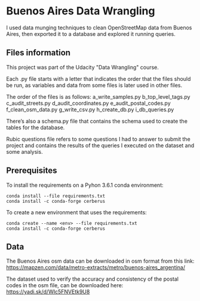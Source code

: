 # Buenos Aires Data Wrangling

I used data munging techniques to clean OpenStreetMap data from Buenos Aires, then exported it to a database and explored it running queries.


## Files information

This project was part of the Udacity "Data Wrangling" course. 

Each .py file starts with a letter that indicates the order that the files should be run, as variables and data from some files is later used in other files.

The order of the files is as follows: 
a_write_samples.py
b_top_level_tags.py 
c_audit_streets.py 
d_audit_coordinates.py 
e_audit_postal_codes.py 
f_clean_osm_data.py
g_write_csv.py 
h_create_db.py
i_db_queries.py 

There’s also a schema.py file that contains the schema used to create the tables for the database. 

Rubic questions file refers to some questions I had to answer to submit the project and contains the results of the queries I executed on the dataset and some analysis.

## Prerequisites

To install the requirements on a Pyhon 3.6.1 conda environment:

```
conda install --file requirements.txt
conda install -c conda-forge cerberus 
```

To create a new environment that uses the requirements:

```
conda create --name <env> --file requirements.txt
conda install -c conda-forge cerberus 
```

## Data

The Buenos Aires osm data can be downloaded in osm format from this link: https://mapzen.com/data/metro-extracts/metro/buenos-aires_argentina/

The dataset used to verify the accuracy and consistency of the postal codes in the osm file, can be downloaded here: https://yadi.sk/d/WIc5FNVEtk9U8 
